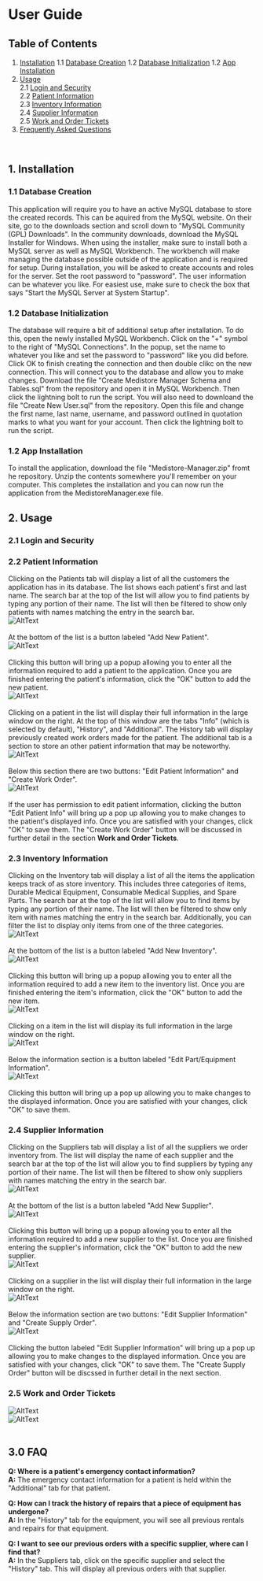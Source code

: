 # User Guide
## Table of Contents
1. [Installation](#installation)
  1.1 [Database Creation](#database-creation)
  1.2 [Database Initialization](#database-initialization)
  1.2 [App Installation](#app-installation)
3. [Usage](#usage)<br />
  2.1 [Login and Security](#login-and-security)<br />
  2.2 [Patient Information](#patient-information)<br />
  2.3 [Inventory Information](#inventory-information)<br />
  2.4 [Supplier Information](#supplier-information)<br />
  2.5 [Work and Order Tickets](#work-and-order-tickets)
4. [Frequently Asked Questions](#frequently-asked-questions)
<br />

## 1. Installation <a name="installation"></a>
### 1.1 Database Creation <a name="database-creation"></a>
This application will require you to have an active MySQL database to store the created records. This can be aquired from the MySQL website. On their site, go to the downloads section and scroll down to "MySQL Community (GPL) Downloads". In the community downloads, download the MySQL Installer for Windows. When using the installer, make sure to install both a MySQL server as well as MySQL Workbench. The workbench will make managing the database possible outside of the application and is required for setup. During installation, you will be asked to create accounts and roles for the server. Set the root password to "password". The user information can be whatever you like. For easiest use, make sure to check the box that says "Start the MySQL Server at System Startup".<br />

### 1.2 Database Initialization <a name="database-initialization"></a>
The database will require a bit of additional setup after installation. To do this, open the newly installed MySQL Workbench. Click on the "+" symbol to the right of "MySQL Connections". In the popup, set the name to whatever you like and set the password to "password" like you did before. Click OK to finish creating the connection and then double clikc on the new connection. This will connect you to the database and allow you to make changes. Download the file "Create Medistore Manager Schema and Tables.sql" from the repository and open it in MySQL Workbench. Then click the lightning bolt to run the script. You will also need to downloand the file "Create New User.sql" from the repository. Open this file and change the first name, last name, username, and password outlined in quotation marks to what you want for your account. Then click the lightning bolt to run the script.

### 1.2 App Installation <a name="app-installation"></a>
To install the application, download the file "Medistore-Manager.zip" fromt he repository. Unzip the contents somewhere you'll remember on your computer. This completes the installation and you can now run the application from the MedistoreManager.exe file.
<br />

## 2. Usage <a name="usage"></a>
### 2.1 Login and Security <a name="login-and-security"></a>

### 2.2 Patient Information <a name="patient-information"></a>
Clicking on the Patients tab will display a list of all the customers the application has in its database. The list shows each patient's first and last name. The search bar at the top of the list will allow you to find patients by typing any portion of their name. The list will then be filtered to show only patients with names matching the entry in the search bar. <br />
![AltText](Assignments/Images/PatientsTab.jpg?raw=true "PatientsTab") <br />
<br />
At the bottom of the list is a button labeled "Add New Patient".<br />
![AltText](Assignments/Images/AddPatientButton.jpg?raw=true "AddPatientButton") <br />
<br />
Clicking this button will bring up a popup allowing you to enter all the information required to add a patient to the application. Once you are finished entering the patient's information, click the "OK" button to add the new patient.<br />
![AltText](Assignments/Images/AddPatient.jpg?raw=true "AddPatient") <br />
<br />
Clicking on a patient in the list will display their full information in the large window on the right. At the top of this window are the tabs "Info" (which is selected by default), "History", and "Additional". The History tab will display previously created work orders made for the patient. The additional tab is a section to store an other patient information that may be noteworthy. <br />
![AltText](Assignments/Images/PatientInfo.jpg?raw=true "PatientInfo") <br />
<br />
Below this section there are two buttons: "Edit Patient Information" and "Create Work Order". <br />
![AltText](Assignments/Images/EditPatientButton.jpg?raw=true "EditPatientButton") <br />
<br />
If the user has permission to edit patient information, clicking the button "Edit Patient Info" will bring up a pop up allowing you to make changes to the patient's displayed info. Once you are satisfied with your changes, click "OK" to save them. The "Create Work Order" button will be discussed in further detail in the section **Work and Order Tickets**. <br />


### 2.3 Inventory Information <a name="inventory-information"></a>
Clicking on the Inventory tab will display a list of all the items the application keeps track of as store inventory. This includes three categories of items, Durable Medical Equipment, Consumable Medical Supplies, and Spare Parts. The search bar at the top of the list will allow you to find items by typing any portion of their name. The list will then be filtered to show only item with names matching the entry in the search bar. Additionally, you can filter the list to display only items from one of the three categories. <br />
![AltText](Assignments/Images/InventoryTab.jpg?raw=true "InventoryTab") <br />
<br />
At the bottom of the list is a button labeled "Add New Inventory".<br />
![AltText](Assignments/Images/AddInventoryButton.jpg?raw=true "AddInventoryButton") <br />
<br />
Clicking this button will bring up a popup allowing you to enter all the information required to add a new item to the inventory list. Once you are finished entering the item's information, click the "OK" button to add the new item.<br />
![AltText](Assignments/Images/AddInventory.jpg?raw=true "AddInventory") <br />
<br />
Clicking on a item in the list will display its full information in the large window on the right. <br />
![AltText](Assignments/Images/InventoryInfo.jpg?raw=true "InventoryInfo") <br />
<br />
Below the information section is a button labeled "Edit Part/Equipment Information". <br />
![AltText](Assignments/Images/EditInventoryButton.jpg?raw=true "EditInventoryButton") <br />
<br />
Clicking this button will bring up a pop up allowing you to make changes to the displayed information. Once you are satisfied with your changes, click "OK" to save them. <br />

### 2.4 Supplier Information <a name="supplier-information"></a>
Clicking on the Suppliers tab will display a list of all the suppliers we order inventory from. The list will display the name of each supplier and the search bar at the top of the list will allow you to find suppliers by typing any portion of their name. The list will then be filtered to show only suppliers with names matching the entry in the search bar. <br />
![AltText](Assignments/Images/SuppliersTab.jpg?raw=true "SuppliersTab") <br />
<br />
At the bottom of the list is a button labeled "Add New Supplier". <br />
![AltText](Assignments/Images/AddSupplierButton.jpg?raw=true "AddSupplierButton") <br />
<br />
Clicking this button will bring up a popup allowing you to enter all the information required to add a new supplier to the list. Once you are finished entering the supplier's information, click the "OK" button to add the new supplier.<br />
![AltText](Assignments/Images/AddSupplier.jpg?raw=true "AddSupplier") <br />
<br />
Clicking on a supplier in the list will display their full information in the large window on the right. <br />
![AltText](Assignments/Images/SupplierInfo.jpg?raw=true "SupplierInfo") <br />
<br />
Below the information section are two buttons: "Edit Supplier Information" and "Create Supply Order".<br />
![AltText](Assignments/Images/EditSupplierButton.jpg?raw=true "EditSupplierButton") <br />
<br />
Clicking the button labeled "Edit Supplier Information" will bring up a pop up allowing you to make changes to the displayed information. Once you are satisfied with your changes, click "OK" to save them. The "Create Supply Order" button will be discssed in further detail in the next section.

### 2.5 Work and Order Tickets <a name="work-and-order-tickets"></a>
![AltText](Assignments/Images/WorkOrder.jpg?raw=true "WorkOrder") <br />
![AltText](Assignments/Images/SupplyOrder.jpg?raw=true "SupplyOrder") <br />
<br />

## 3.0 FAQ <a name="frequently-asked-questions"></a>
**Q: Where is a patient's emergency contact information?**<br />
**A:** The emergency contact information for a patient is held within the "Additional" tab for that patient.

**Q: How can I track the history of repairs that a piece of equipment has undergone?**<br />
**A:** In the "History" tab for the equipment, you will see all previous rentals and repairs for that equipment.

**Q: I want to see our previous orders with a specific supplier, where can I find that?** <br />
**A:** In the Suppliers tab, click on the specific supplier and select the "History" tab. This will display all previous orders with that supplier.
